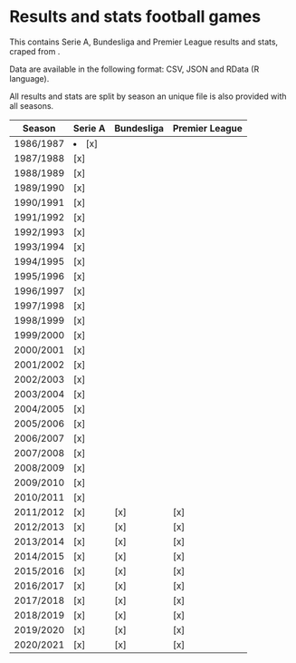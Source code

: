 # Results and stats football games

This contains Serie A, Bundesliga and Premier League results and stats, craped from .

Data are available in the following format: CSV, JSON and RData (R language).

All results and stats are split by season an unique file is also provided with all seasons.

| Season    | Serie A        | Bundesliga | Premier League |
| --------- | -------------- | ---------- | -------------- |
| 1986/1987 | <li> [x] </li> |            |                |
| 1987/1988 | [x]            |            |                |
| 1988/1989 | [x]            |            |                |
| 1989/1990 | [x]            |            |                |
| 1990/1991 | [x]            |            |                |
| 1991/1992 | [x]            |            |                |
| 1992/1993 | [x]            |            |                |
| 1993/1994 | [x]            |            |                |
| 1994/1995 | [x]            |            |                |
| 1995/1996 | [x]            |            |                |
| 1996/1997 | [x]            |            |                |
| 1997/1998 | [x]            |            |                |
| 1998/1999 | [x]            |            |                |
| 1999/2000 | [x]            |            |                |
| 2000/2001 | [x]            |            |                |
| 2001/2002 | [x]            |            |                |
| 2002/2003 | [x]            |            |                |
| 2003/2004 | [x]            |            |                |
| 2004/2005 | [x]            |            |                |
| 2005/2006 | [x]            |            |                |
| 2006/2007 | [x]            |            |                |
| 2007/2008 | [x]            |            |                |
| 2008/2009 | [x]            |            |                |
| 2009/2010 | [x]            |            |                |
| 2010/2011 | [x]            |            |                |
| 2011/2012 | [x]            | [x]        | [x]            |
| 2012/2013 | [x]            | [x]        | [x]            |
| 2013/2014 | [x]            | [x]        | [x]            |
| 2014/2015 | [x]            | [x]        | [x]            |
| 2015/2016 | [x]            | [x]        | [x]            |
| 2016/2017 | [x]            | [x]        | [x]            |
| 2017/2018 | [x]            | [x]        | [x]            |
| 2018/2019 | [x]            | [x]        | [x]            |
| 2019/2020 | [x]            | [x]        | [x]            |
| 2020/2021 | [x]            | [x]        | [x]            |

